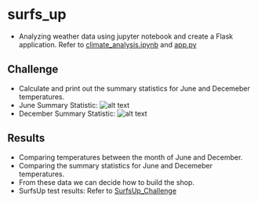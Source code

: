 # surfs_up
- Analyzing weather data using jupyter notebook and create a Flask application. Refer to [climate_analysis.ipynb](../main/climate_analysis.ipynb) and [app.py](../main/app.py)

## Challenge
- Calculate and print out the summary statistics for June and  Decemeber temperatures.
- June Summary Statistic:
![alt text](../main/June_statistics.png "June_statistics")
- December Summary Statistic:
![alt text](../main/Dec_statistics.png "Dec_statistics")

## Results
- Comparing temperatures between the month of June and December.
- Comparing the summary statistics for June and  Decemeber temperatures.
- From these data we can decide how to build the shop.
- SurfsUp test results: Refer to [SurfsUp_Challenge](../main/SurfsUp_Challenge.ipynb) 
